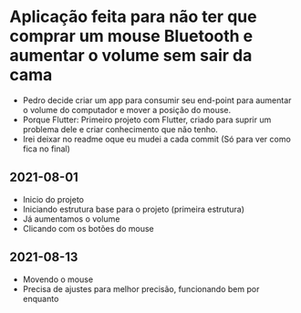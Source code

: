 # Aplicação feita para não ter que comprar um mouse Bluetooth e aumentar o volume sem sair da cama

- Pedro decide criar um app para consumir seu end-point para aumentar o volume do computador e mover a posição do mouse.
- Porque Flutter: Primeiro projeto com Flutter, criado para suprir um problema dele e criar conhecimento que não tenho.
- Irei deixar no readme oque eu mudei a cada commit (Só para ver como fica no final)

## 2021-08-01

- Inicio do projeto
- Iniciando estrutura base para o projeto (primeira estrutura)
- Já aumentamos o volume
- Clicando com os botões do mouse

## 2021-08-13

- Movendo o mouse
- Precisa de ajustes para melhor precisão, funcionando bem por enquanto
